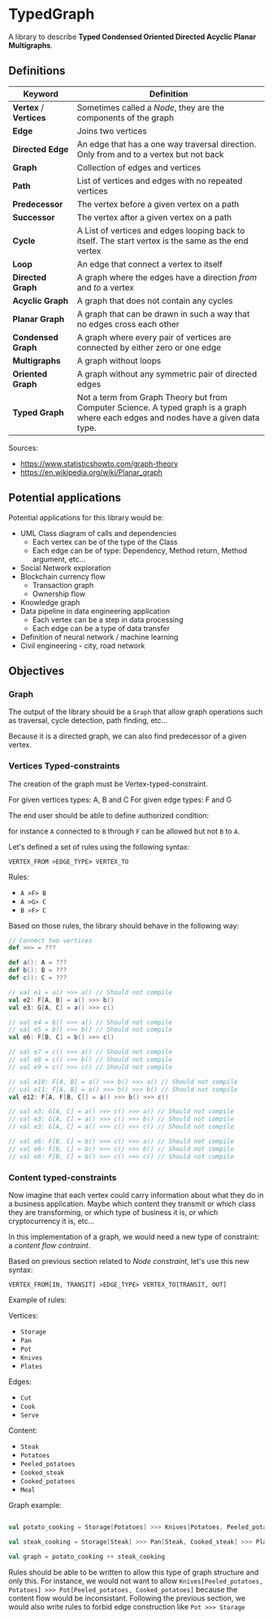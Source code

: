 # TypedGraph

A library to describe **Typed Condensed Oriented Directed Acyclic Planar Multigraphs**.

## Definitions

| Keyword | Definition |
| ------- | ---------- |
| **Vertex** / **Vertices** | Sometimes called a *Node*, they are the components of the graph |
| **Edge** | Joins two vertices |
| **Directed Edge** | An edge that has a one way traversal direction. Only from and to a vertex but not back |
| **Graph** | Collection of edges and vertices |
| **Path** | List of vertices and edges with no repeated vertices |
| **Predecessor** | The vertex before a given vertex on a path |
| **Successor** | The vertex after a given vertex on a path |
| **Cycle** | A List of vertices and edges looping back to itself. The start vertex is the same as the end vertex |
| **Loop** | An edge that connect a vertex to itself |
| **Directed Graph** | A graph where the edges have a direction *from* and *to* a vertex |
| **Acyclic Graph** | A graph that does not contain any cycles |
| **Planar Graph** | A graph that can be drawn in such a way that no edges cross each other |
| **Condensed Graph** | A graph where every pair of vertices are connected by either zero or one edge |
| **Multigraphs** | A graph without loops |
| **Oriented Graph** | A graph without any symmetric pair of directed edges |
| **Typed Graph** | Not a term from Graph Theory but from Computer Science. A typed graph is a graph where each edges and nodes have a given data type. |

Sources:
* https://www.statisticshowto.com/graph-theory
* https://en.wikipedia.org/wiki/Planar_graph

## Potential applications

Potential applications for this library would be:

* UML Class diagram of calls and dependencies
    * Each vertex can be of the type of the Class 
    * Each edge can be of type: Dependency, Method return, Method argument, etc...
* Social Network exploration
* Blockchain currency flow
    * Transaction graph
    * Ownership flow
* Knowledge graph
* Data pipeline in data engineering application
    * Each vertex can be a step in data processing
    * Each edge can be a type of data transfer
* Definition of neural network / machine learning
* Civil engineering - city, road network

## Objectives

### Graph

The output of the library should be a `Graph` that allow graph operations such as traversal, cycle detection, path finding, etc...

Because it is a directed graph, we can also find predecessor of a given vertex.

### Vertices Typed-constraints

The creation of the graph must be Vertex-typed-constraint. 

For given vertices types: A, B and C 
For given edge types: F and G

The end user should be able to define authorized condition:

for instance `A` connected to `B` through `F` can be allowed but not `B` to `A`.

Let's defined a set of rules using the following syntax:

`VERTEX_FROM >EDGE_TYPE> VERTEX_TO`

Rules: 

* `A >F> B`
* `A >G> C`
* `B >F> C`

Based on those rules, the library should behave in the following way:

```scala
// Connect two vertices
def >>> = ???

def a(): A = ???
def b(): B = ???
def c(): C = ???

// val e1 = a() >>> a() // Should not compile
val e2: F[A, B] = a() >>> b()
val e3: G[A, C] = a() >>> c()

// val e4 = b() >>> a() // Should not compile
// val e5 = b() >>> b() // Should not compile
val e6: F[B, C] = b() >>> c()

// val e7 = c() >>> a() // Should not compile
// val e8 = c() >>> b() // Should not compile
// val e9 = c() >>> c() // Should not compile

// val e10: F[A, B] = a() >>> b() >>> a() // Should not compile
// val e11: F[A, B] = a() >>> b() >>> b() // Should not compile
val e12: F[A, F[B, C]] = a() >>> b() >>> c()

// val e3: G[A, C] = a() >>> c() >>> a() // Should not compile
// val e3: G[A, C] = a() >>> c() >>> b() // Should not compile
// val e3: G[A, C] = a() >>> c() >>> c() // Should not compile

// val e6: F[B, C] = b() >>> c() >>> a() // Should not compile
// val e6: F[B, C] = b() >>> c() >>> b() // Should not compile
// val e6: F[B, C] = b() >>> c() >>> c() // Should not compile 
```


### Content typed-constraints

Now imagine that each vertex could carry information about what they do in a business application. Maybe which content they transmit or which class they are transforming, or which type of business it is, or which cryptocurrency it is, etc...

In this implementation of a graph, we would need a new type of constraint: a *content flow contraint*.

Based on previous section related to *Node constraint*, let's use this new syntax:

`VERTEX_FROM[IN, TRANSIT] >EDGE_TYPE> VERTEX_TO[TRANSIT, OUT]`

Example of rules:

Vertices:

* `Storage`
* `Pan` 
* `Pot`
* `Knives`
* `Plates`

Edges:

* `Cut`
* `Cook`
* `Serve`

Content:

* `Steak`
* `Potatoes`
* `Peeled_potatoes`
* `Cooked_steak`
* `Cooked_potatoes`
* `Meal`

Graph example:

```scala

val potato_cooking = Storage[Potatoes] >>> Knives[Potatoes, Peeled_potatoes] >>> Pot[Peeled_potatoes, Cooked_potatoes] >>> Plates[Cooked_potatoes && Cooked_steak]

val steak_cooking = Storage[Steak] >>> Pan[Steak, Cooked_steak] >>> Plates[Cooked_potatoes && Cooked_steak]

val graph = potato_cooking ++ steak_cooking

```

Rules should be able to be written to allow this type of graph structure and only this. For instance, we would not want to allow `Knives[Peeled_potatoes, Potatoes] >>> Pot[Peeled_potatoes, Cooked_potatoes]` because the content flow would be inconsistant. Following the previous section, we would also write rules to forbid edge construction like `Pot >>> Storage`